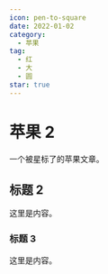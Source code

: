 ```yaml
---
icon: pen-to-square
date: 2022-01-02
category:
  - 苹果
tag:
  - 红
  - 大
  - 圆
star: true
---
```


# 苹果 2
<!-- more -->
一个被星标了的苹果文章。

<!-- more -->

## 标题 2

这里是内容。

### 标题 3

这里是内容。
